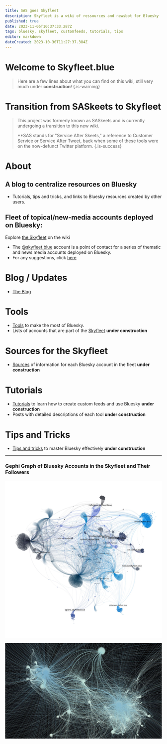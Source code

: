 ```yaml
---
title: SAS goes Skyfleet
description: Skyfleet is a wiki of ressources and newsbot for Bluesky
published: true
date: 2023-11-05T10:37:33.287Z
tags: bluesky, skyfleet, customfeeds, tutorials, tips
editor: markdown
dateCreated: 2023-10-30T11:27:37.384Z
---
```


# Welcome to Skyfleet.blue

> Here are a few lines about what you can find on this wiki, still very much under **construction**!
{.is-warning}

# Transition from SASkeets to Skyfleet

> This project was formerly known as SASkeets and is currently undergoing a transition to this new wiki.
> 
> **SAS stands for "Service After Skeets," a reference to Customer Service or Service After Tweet, back when some of these tools were on the now-defunct Twitter platform.
{.is-success}

# About
## A blog to centralize resources on Bluesky
- Tutorials, tips and tricks, and links to Bluesky resources created by other users.

## Fleet of topical/new-media accounts deployed on Bluesky:
Explore [the Skyfleet](https://skyfleet.blue/en/skyfleet) on the wiki

- The [@skyfleet.blue](https://bsky.app/profile/skyfleet.blue/follows) account is a point of contact for a series of thematic and news media accounts deployed on Bluesky.
- For any suggestions, click [here](https://skyfleet.blue/en/suggestions)


# Blog / Updates

- [The Blog](https://blog.skyfleet.blue/archive/)

# Tools
- [Tools](https://skyfleet.blue/en/tools) to make the most of Bluesky.
- Lists of accounts that are part of the [Skyfleet](https://skyfleet.blue/en/skyfleet) **under construction**

# Sources for the Skyfleet
- [Sources](https://skyfleet.blue/en/skyfleet) of information for each Bluesky account in the fleet **under construction**

# Tutorials
- [Tutorials](https://skyfleet.blue/en/tutorials) to learn how to create custom feeds and use Bluesky **under construction**
- Posts with detailed descriptions of each tool **under construction**

# Tips and Tricks
- [Tips and tricks](https://skyfleet.blue/en/tips) to master Bluesky effectively **under construction**

---

### Gephi Graph of Bluesky Accounts in the Skyfleet and Their Followers

![skyfleet.jpg](/images/skyfleet1.jpg)

![skyfleet.jpg](/images/skyfleet.jpg)
